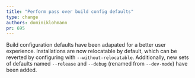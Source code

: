 ```yaml
---
title: "Perform pass over build config defaults"
type: change
authors: dominiklohmann
pr: 695
---
```


Build configuration defaults have been adapated for a better user experience.
Installations are now relocatable by default, which can be reverted by
configuring with `--without-relocatable`. Additionally, new sets of defaults
named `--release` and `--debug` (renamed from `--dev-mode`) have been added.
